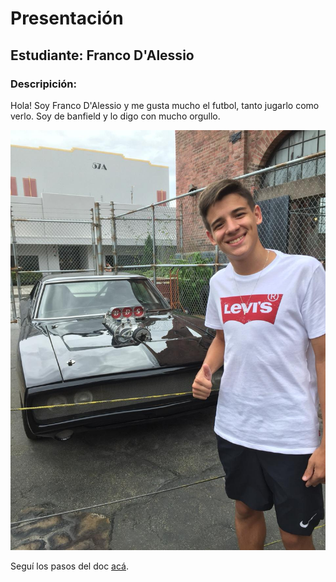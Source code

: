 # Presentación

## Estudiante: Franco D'Alessio

### Descripición: 

Hola! Soy Franco D'Alessio y me gusta mucho el futbol, tanto jugarlo como verlo. Soy de banfield y lo digo con mucho orgullo.


![mi foto](foto.jpeg)





Seguí los pasos del doc [acá](https://docs.google.com/document/d/e/2PACX-1vTNHQ5dzaVFhKPd4UxLOGhZa9Ix_bDgpyIftq4gqzz7674dHmHkcH2oH9TpQ_TsghZkiSPBoUm2ftzM/pub).
